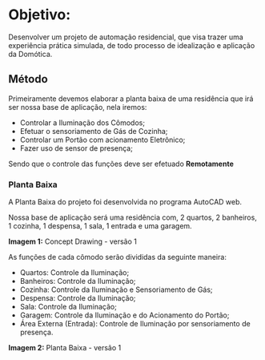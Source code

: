 # Objetivo:

Desenvolver um projeto de automação residencial, que visa trazer uma experiência prática simulada, de todo processo de idealização e aplicação da Domótica.

## Método

Primeiramente devemos elaborar a planta baixa de uma residência que irá ser nossa base de aplicação, nela iremos:

- Controlar a Iluminação dos Cômodos;
- Efetuar o sensoriamento de Gás de Cozinha;
- Controlar um Portão com acionamento Eletrônico;
- Fazer uso de sensor de presença;

Sendo que o controle das funções deve ser efetuado **Remotamente**

### Planta Baixa

A Planta Baixa do projeto foi desenvolvida no programa AutoCAD web.

Nossa base de aplicação será uma residência com, 2 quartos, 2 banheiros, 1 cozinha, 1 despensa, 1 sala, 1 entrada e uma garagem.

**Imagem 1:** Concept Drawing - versão 1

As funções de cada cômodo serão divididas da seguinte maneira:

 - Quartos: Controle da Iluminação;
 - Banheiros: Controle da Iluminação;
 - Cozinha: Controle da Iluminação e Sensoriamento de Gás;
 - Despensa: Controle da Iluminação;
 - Sala: Controle da Iluminação;
 - Garagem: Controle da Iluminação e do Acionamento do Portão;
 - Área Externa (Entrada): Controle de Iluminação por sensoriamento de presença.

**Imagem 2:** Planta Baixa - versão 1

